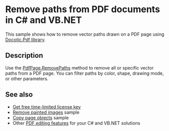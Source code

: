 # Remove paths from PDF documents in C# and VB.NET
This sample shows how to remove vector paths drawn on a PDF page using [Docotic.Pdf library](https://bitmiracle.com/pdf-library/).

## Description

Use the [PdfPage.RemovePaths](https://api.docotic.com/pdfpage-removepaths) method to remove all or specific vector paths from a PDF page. You can filter paths by color, shape, drawing mode, or other parameters.

## See also
* [Get free time-limited license key](https://bitmiracle.com/pdf-library/download)
* [Remove painted images](/Samples/Images/RemovePaintedImages) sample
* [Copy page objects](/Samples/Pages%20and%20Navigation/CopyPageObjects) sample
* Other [PDF editing features](https://bitmiracle.com/pdf-library/edit/) for your C# and VB.NET solutions